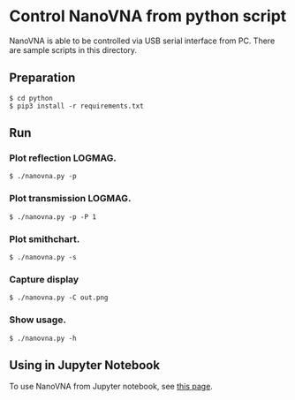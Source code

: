 # Control NanoVNA from python script

NanoVNA is able to be controlled via USB serial interface from PC. There are sample scripts in this directory.

## Preparation

    $ cd python
    $ pip3 install -r requirements.txt

## Run

### Plot reflection LOGMAG.

    $ ./nanovna.py -p

### Plot transmission LOGMAG.

    $ ./nanovna.py -p -P 1

### Plot smithchart.

    $ ./nanovna.py -s

### Capture display

    $ ./nanovna.py -C out.png

### Show usage.

    $ ./nanovna.py -h

## Using in Jupyter Notebook

To use NanoVNA from Jupyter notebook, see [this page](/python/NanoVNA-example.ipynb).
